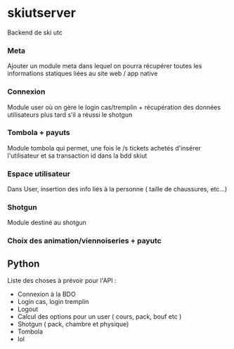 # skiutserver

Backend de ski utc

### Meta

Ajouter un module meta dans lequel on pourra récupérer toutes les informations
statiques liées au site web / app native

### Connexion

Module user où on gère le login cas/tremplin + récupération des données utilisateurs
plus tard s'il a réussi le shotgun

### Tombola + payuts
Module tombola qui permet, une fois le /s tickets achetés d'insérer l'utilisateur et sa transaction id
dans la  bdd skiut

### Espace utilisateur

Dans User, insertion des info liés à la personne ( taille de chaussures, etc...)

### Shotgun

Module destiné au shotgun

### Choix des animation/viennoiseries + payutc


## Python
Liste des choses à prévoir pour l'API : 
+ Connexion à la BDO
+ Login cas, login tremplin
+ Logout
+ Calcul des options pour un user ( cours, pack, bouf etc )
+ Shotgun ( pack, chambre et physique)
+ Tombola
+ lol
